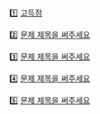<br>

1️⃣ [고득점](https://www.acmicpc.net/problem/3663)

2️⃣ [문제 제목을 써주세요](https://www.acmicpc.net/)

3️⃣ [문제 제목을 써주세요](https://www.acmicpc.net/)

4️⃣ [문제 제목을 써주세요](https://www.acmicpc.net/)

5️⃣ [문제 제목을 써주세요](https://www.acmicpc.net/)
